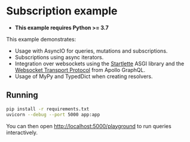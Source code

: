 # Subscription example

- **This example requires Python >= 3.7**

This example demonstrates:

- Usage with AsyncIO for queries, mutations and subscriptions.
- Subscriptions using async iterators.
- Integration over websockets using the [Startlette](https://github.com/encode/starlette) ASGI library and the [Websocket Transport Protocol](https://github.com/apollographql/subscriptions-transport-ws/blob/master/PROTOCOL.md) from Apollo GraphQL.
- Usage of MyPy and TypedDict when creating resolvers.

## Running

```bash
pip install -r requirements.txt
uvicorn --debug --port 5000 app:app
```

You can then open <http://localhost:5000/playground> to run queries interactively.
